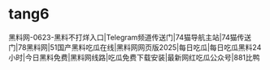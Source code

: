 # tang6
黑料网-0623-黑料不打烊入口|Telegram频道传送门|74猫导航主站|74猫传送门|78黑料网|51国产黑料吃瓜在线|黑料网网页版2025|每日吃瓜|每日吃瓜黑料24小时|今日黑料免费|黑料网线路|吃瓜免费下载安装|最新网红吃瓜公众号|881比鸭
